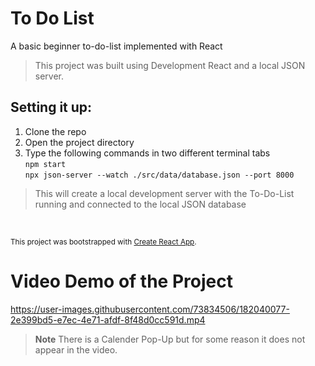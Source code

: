 # To Do List

A basic beginner to-do-list implemented with React

> This project was built using Development React and a local JSON server. 
## Setting it up: 
1. Clone the repo
2. Open the project directory 
3. Type the following commands in two different terminal tabs<br>
```npm start```<br>
```npx json-server --watch ./src/data/database.json --port 8000```

> This will create a local development server with the To-Do-List running and connected to the local JSON database

<br>

<small>This project was bootstrapped with [Create React App](https://github.com/facebook/create-react-app).</small>

# Video Demo of the Project

https://user-images.githubusercontent.com/73834506/182040077-2e399bd5-e7ec-4e71-afdf-8f48d0cc591d.mp4

> **Note**
> There is a Calender Pop-Up but for some reason it does not appear in the video.
